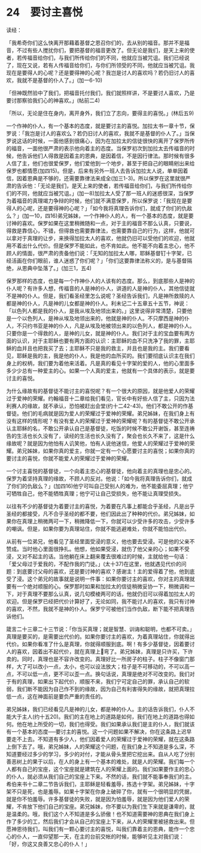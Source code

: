 # 24　要讨主喜悦


读经：

「我希奇你们这么快离开那藉着基督之恩召你们的，去从别的福音。那并不是福音，不过有些人搅扰你们，要把基督的福音更改了。但无论是我们，是天上来的使者，若传福音给你们，与我们所传给你们的不同，他就应当被咒诅。我们已经说了，现在又说，若有人传福音给你们，与你们所领受的不同，他就应当被咒诅。我现在是要得人的心呢？还是要得神的心呢？我岂是讨人的喜欢吗？若仍旧讨人的喜欢，我就不是基督的仆人了。」(加一6-10)

「但神既然验中了我们，把福音托付我们，我们就照样讲，不是要讨人喜欢，乃是要讨那察验我们心的神喜欢。」(帖前二4)

「所以，无论是住在身内，离开身外，我们立了志向，要得主的喜悦。」(林后五9)

一个作神的仆人，有一个基本的态度，就是要讨主的喜悦。加拉太书一章十节，保罗说：「我岂是讨人的喜欢么？若仍旧讨人的喜欢，我就不是基督的仆人了。」当保罗说这话的时候，一面他感到很痛心，因为在加拉太的信徒很快的离开了保罗所传的福音，一面他很严肃的表示他向着主的态度。当保罗初次到加拉太去传福音的时候，他告诉他们人得救是因着主的恩典，是因着信，不是因行律法。那时候有很多人信了主，他们也很爱保罗，他们爱他到一个地步，甚至于把自己的眼睛剜出来给保罗也都情愿(加四15)。但是，后来有另外一班人去告诉加拉太人说，单单因着信，因着恩典是不够的，还需要靠律法来成全(加三1-3)。所以保罗在这里就很严肃的告诉他：「无论是我们，是天上来的使者，若传福音给你们，与我们所传给你们的不同，他就应当被咒诅。」(加一8)加拉太人受了那一班人的迷惑很深，当保罗为着福音的真理竭力争辩的时候，他们就不满意保罗，所以保罗说：「我现在是要得人的心呢，还是要得神的心呢？」「如今我将真理告诉你们，就成了你们的仇敌么？」(加一10，四16)弟兄姊妹，一个作神仆人的人，有一个基本的态度，就是要讨神的喜欢。保罗如果在这里稍微随和一点，对于主的福音不那么认真，只要说，得救是靠信心，不错，但得救也需要靠律法，也需要靠自己的行为，这样，他就可以拿对于真理的让步，来换得加拉太人的喜欢，他就仍旧可以受他们的欢迎，他就用不着出什么代价。但是保罗不能如此，也不肯如此。他不能不向着主忠心，他不顾人的情面，很严肃的责备他们说：「无知的加拉太人哪，耶稣基督钉十字架，已经活画在你们眼前，谁人迷惑了你们呢？」「你们这要靠律法称义的，是与基督隔绝，从恩典中坠落了。」(加三1，五4)

保罗那样的态度，也是每一个作神仆人的人该有的态度。那么，到底那些人是神的仆人呢？有许多人想，传福音的人是神的仆人，讲道的人是神的仆人，其他信徒就不是神的仆人。但是，我们看圣经里怎么说呢？圣经告诉我们，凡是神所救赎的人都是神的仆人，凡是神的儿女都是神的仆人。利未记二十五章五十五节，神说：「以色列人都是我的仆人，是我从埃及地领出来的。」这里说得非常清楚，只要他是一个以色列人，是神从埃及地领出来的，他就是神的仆人。不只摩西是神的仆人，不只约书亚是神的仆人，凡是从埃及地被领出来的以色列人，都是神的仆人。只要你是一个得救的人，是神的儿女，就是神的仆人。我们对于主的宝血要有两方面的认识，对于主耶稣也要有两方面的认识：主耶稣的血不只洗净了我的罪，主耶稣的血并且也把我买了去；主耶稣不只是我的救主，并且也是我的主。我们要看见，耶稣是我的主，我是他的仆人，我是他的血所买的。我们要彻底认识主在我们身上的权柄，我们要为着他来活着。凡是真的看见十字架的爱的人，他的心里面多多少少总有一种爱主的心。如果一个人真的爱主，他就有一个具体的表示，就是要讨主的喜悦。

为什么缘故有的基督徒不能讨主的喜悦呢？有一个很大的原因，就是他爱人的荣耀过于爱神的荣耀。约翰福音十二章给我们看见，官长中有好些人信了主，只因为法利赛人的缘故，就不承认，恐怕被赶出会堂(约十二42-43)。他们不敢公开的作基督徒。他们的毛病就是因为爱人的荣耀过于爱神的荣耀。弟兄姊妹，在我们身上有没有这样的情形呢？有没有爱人的荣耀过于爱神的荣耀呢？有的基督徒不敢公开承认主耶稣的名，不敢公开承认自己是基督徒，吃饭的时候不敢公开谢饭，甚至连祷告的生活也长久没有了，读经的生活也长久没有了，聚会也长久不来了，这是什么缘故呢？就是因为他怕有人讥笑他，怕有人说他迷信，他爱人的荣耀过于爱神的荣耀。弟兄姊妹，如果你真的爱主，你就一定有一个心愿要讨主的喜悦；如果你真的要讨主的喜悦，你就不能爱人的荣耀过于爱神的荣耀。

一个讨主喜悦的基督徒，一个向着主忠心的基督徒，他向着主的真理也是忠心的。保罗为着坚持真理的缘故，不顾人的反对。他说：「如今我将真理告诉你们，就成了你们的仇敌么？」(加四16)他宁可叫自己受别人的难为，他不能委屈真理；他宁可牺牲自己，他不能牺牲真理；他宁可让自己受损失，他不能让真理受损失。

以往有不少的基督徒为着要讨主的喜悦，为着要在凡事上都能合乎圣经，凡是出乎圣经的都接受，凡不合乎圣经的都不要，他们因此出了种种的代价。弟兄姊妹，如果你在真理上稍微两可一下，稍微降低一下，你就可以少受许多的攻击，少受许多的嘲讽。但是，如果你要为真理站住，你就不能逃避难处，你就不能怕出代价。

从前有一位弟兄，他看见了圣经里面受浸的意义，他也要去受浸。可是他的父亲不赞成。当时他心里面很挣扎。他想，他如果受浸，就伤了他父亲的心；如果不受浸，又对不起主的话。当他躺在床上翻来覆去很难过的时候，主就给他一句话：「爱父母过于爱我的，不配作我的门徒。」(太十37)在这里，他就遇见代价的问题：到底要讨父母的喜欢，还是要讨神的喜欢？感谢主！主的爱得着了他，他到底受了浸。这个弟兄的故事就是说明一件事：如果你要讨主的喜欢，你对主的真理就要有一个绝对顺服的心。保罗那时如果和加拉太的信徒稍微妥协一下，稍微调和一下，对于真理不要那么认真，说几句模棱两可的话，他就仍旧可以得着加拉太人的欢迎。但是保罗已经把代价计算好了，无论如同，我不能讨人的喜欢，我只有讨神的喜欢，不然，我就不是神的仆人。保罗宁可被他们当作仇敌，断下能不把真理告诉他们。

箴言二十三章二十三节说：「你当买真理；就是智慧、训诲和聪明，也都不可卖。」真理是要买的，是需要出代价的。如果你要讨主的喜欢，为着真理站住，你就得出代价。如果你看准了什么是真理，你就得顺服到底。啊！有多少基督徒，因着要讨人的喜欢，因着出不起代价，就在真理上弯了。弟兄姊妹，真理是只许买，下许卖的。同时，真理也是不容许改变的。真理好比一所房子的柱子。柱子不像窗门那样，大了可以改小一点，太小，也可以设法放大；柱子是不可移动的，不可以高一点，不可以低一点，更不可以歪一点。换句话说，真理是绝对不可改变的。我们对于有的真理，如果出下起代价，顺服不来，我们宁可定自己的罪，承认自己的软弱，我们断不能因为自己作不到的缘故，因为自己有利害得失的缘故，就把真理拉低一点，这在神面前是要负严重的责任的。

弟兄姊妹，我们已经看见凡是神的儿女，都是神的仆人。主的话告诉我们，仆人不能大于主人(约十五20)。我们的主在地上的道路是如何，我们在地上的道路也得如何。他在地上所受的一切，我们也得受。我们如果承认我们是主的仆人，我们就该有一个基本的态度──要讨主的喜悦。这一个问题如果不解决，你在这条路上迟早要走不上去。不知道有多少人，他们因着爱人的荣耀过于爱神的荣耀，就在这条路上倒下去了。哦，弟兄姊妹，人的荣耀这个问题，在我们身上不知道是多么深，不知道要经过多少的学习，多少的对付，才能从骨头里把它挖出来。自从人吃了分别善恶树上的果于以后，在人的身上有一个基本的难处，就是人的荣耀。我们每一个人都有自己的宝座，这个宝座就是建筑在人的荣耀上面的。我们如果要作主的忠心的仆人，就必须从我们自己的宝座上下来。不然的话，我们就不能事奉我们的主。希伯来书十二章二节告诉我们，主耶稣是轻看羞辱，拣选十字架。弟兄姊妹，十字架不只是死，也是羞辱。如果十字架在你身上破碎了你，就有一个很明显的凭据，就是你不怕羞辱。许多基督徒的失败，就是因为怕羞辱，就是因为他们爱人的荣耀，不肯放下他们自己的宝座。弟兄姊妹，你不要以为我们生下来就是谦卑的，就是温柔的。哦，我们这个人不知道是多么骄傲！也不知道需要神的恩典在我们身上作了多少的工，然后我们才会从自己的宝座上下来，从人的荣耀里被拯救出来。但愿神恩待我们，叫我们有一颗心要讨主的喜悦，叫我们靠着主的恩典，能作一个忠心的仆人，一直仰望那一天，在主的台前交帐的时候，能够听见主对我们说：「好，你这又良善又忠心的仆人！」

